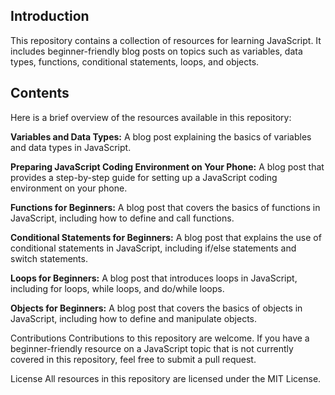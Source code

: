 ## Introduction
This repository contains a collection of resources for learning JavaScript. It includes beginner-friendly blog posts on topics such as variables, data types, functions, conditional statements, loops, and objects.

## Contents
Here is a brief overview of the resources available in this repository:

**Variables and Data Types:** A blog post explaining the basics of variables and data types in JavaScript.

**Preparing JavaScript Coding Environment on Your Phone:** A blog post that provides a step-by-step guide for setting up a JavaScript coding environment on your phone.

**Functions for Beginners:** A blog post that covers the basics of functions in JavaScript, including how to define and call functions.

**Conditional Statements for Beginners:** A blog post that explains the use of conditional statements in JavaScript, including if/else statements and switch statements.

**Loops for Beginners:** A blog post that introduces loops in JavaScript, including for loops, while loops, and do/while loops.

**Objects for Beginners:** A blog post that covers the basics of objects in JavaScript, including how to define and manipulate objects.

Contributions
Contributions to this repository are welcome. If you have a beginner-friendly resource on a JavaScript topic that is not currently covered in this repository, feel free to submit a pull request.

License
All resources in this repository are licensed under the MIT License.
